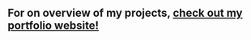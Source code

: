 ## For on overview of my projects, [check out my portfolio website!](https://jobeyobey.github.io/portfolio-website/)
